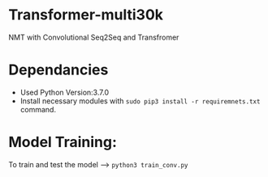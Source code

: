 # Transformer-multi30k
NMT with Convolutional Seq2Seq and Transfromer
# Dependancies
* Used Python Version:3.7.0
* Install necessary modules with `sudo pip3 install -r requiremnets.txt` command.
# Model Training:
To train and test the model --> `python3 train_conv.py`
